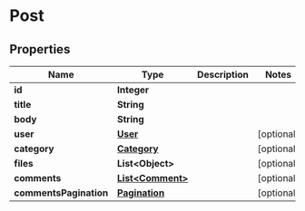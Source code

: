 # Post

## Properties
Name | Type | Description | Notes
------------ | ------------- | ------------- | -------------
**id** | **Integer** |  | 
**title** | **String** |  | 
**body** | **String** |  | 
**user** | [**User**](User.md) |  |  [optional]
**category** | [**Category**](Category.md) |  |  [optional]
**files** | **List&lt;Object&gt;** |  |  [optional]
**comments** | [**List&lt;Comment&gt;**](Comment.md) |  |  [optional]
**commentsPagination** | [**Pagination**](Pagination.md) |  |  [optional]
